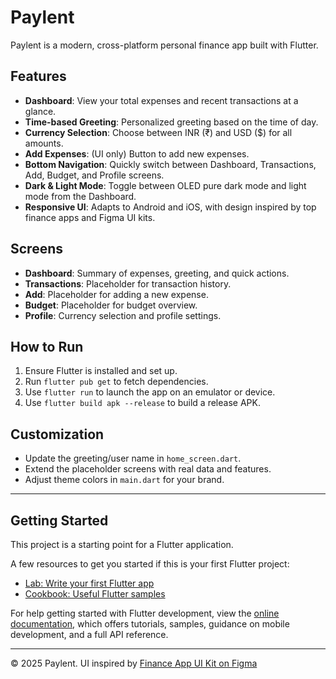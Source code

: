 # Paylent

Paylent is a modern, cross-platform personal finance app built with Flutter.

## Features

- **Dashboard**: View your total expenses and recent transactions at a glance.
- **Time-based Greeting**: Personalized greeting based on the time of day.
- **Currency Selection**: Choose between INR (₹) and USD ($) for all amounts.
- **Add Expenses**: (UI only) Button to add new expenses.
- **Bottom Navigation**: Quickly switch between Dashboard, Transactions, Add, Budget, and Profile screens.
- **Dark & Light Mode**: Toggle between OLED pure dark mode and light mode from the Dashboard.
- **Responsive UI**: Adapts to Android and iOS, with design inspired by top finance apps and Figma UI kits.

## Screens

- **Dashboard**: Summary of expenses, greeting, and quick actions.
- **Transactions**: Placeholder for transaction history.
- **Add**: Placeholder for adding a new expense.
- **Budget**: Placeholder for budget overview.
- **Profile**: Currency selection and profile settings.

## How to Run

1. Ensure Flutter is installed and set up.
2. Run `flutter pub get` to fetch dependencies.
3. Use `flutter run` to launch the app on an emulator or device.
4. Use `flutter build apk --release` to build a release APK.

## Customization

- Update the greeting/user name in `home_screen.dart`.
- Extend the placeholder screens with real data and features.
- Adjust theme colors in `main.dart` for your brand.

---

## Getting Started

This project is a starting point for a Flutter application.

A few resources to get you started if this is your first Flutter project:

- [Lab: Write your first Flutter app](https://docs.flutter.dev/get-started/codelab)
- [Cookbook: Useful Flutter samples](https://docs.flutter.dev/cookbook)

For help getting started with Flutter development, view the
[online documentation](https://docs.flutter.dev/), which offers tutorials,
samples, guidance on mobile development, and a full API reference.

---

© 2025 Paylent. UI inspired by [Finance App UI Kit on Figma](https://www.figma.com/design/MUXjXeG3MJ03wmDSoVekec/Finance-App-UI-KIt--Community-?node-id=5-2&p=f)
